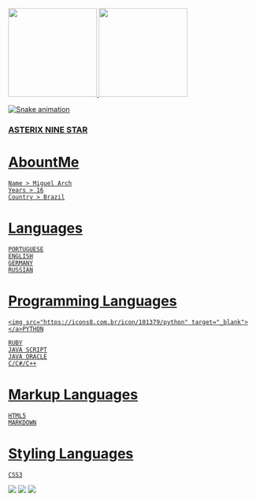 <div>
<a href="https://github.com/AsterixNine">
<img height="180em" src="https://github-readme-stats.vercel.app/api/top-langs/?username=AsterixNine&layout=compact&langs_count=7&theme=dracula"/>
<img height="180em" src="https://github-readme-stats.vercel.app/api?username=AsterixNine&show_icons=true&theme=dracula&include_all_commits=true&count_private=true"/>
</div>

![Snake animation](https://github.com/AsterixNine/AsterixNine/blob/output/github-contribution-grid-snake.svg)


### ASTERIX NINE STAR

# AbountMe
    Name > Miguel Arch
    Years > 16
    Country > Brazil

# Languages
    PORTUGUESE
    ENGLISH
    GERMANY
    RUSSIAN

# Programming Languages
    <img src="https://icons8.com.br/icon/101379/python" target="_blank"></a>PYTHON
  
    RUBY
    JAVA SCRIPT
    JAVA ORACLE
    C/C#/C++

# Markup Languages
    HTML5
    MARKDOWN

# Styling Languages
    CSS3





<div>
<!-- Youtube -->
<a href="https://www.youtube.com/@asterixninestar " target="_blank"><img src="https://img.shields.io/badge/YouTube-FF0000?style=for-the-badge&logo=youtube&logoColor=white" target="_blank"></a>
<!-- Instagram -->
<a href="https://instagram.com/miguel.stap/" target="_blank"><img src="https://img.shields.io/badge/-Instagram-%23E4405F?style=for-the-badge&logo=instagram&logoColor=white" target="_blank"></a>
<!-- Gmail -->
<a href = "mailto:contato@AsterixNine"><img src="https://img.shields.io/badge/Gmail-D14836?style=for-the-badge&logo=gmail&logoColor=white" target="_blank"></a>
</div>

